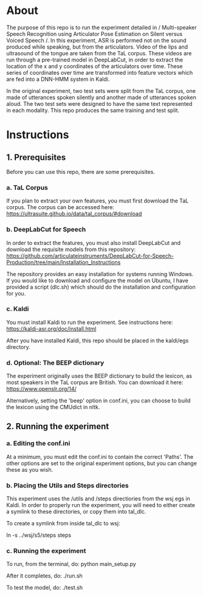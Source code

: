 # About

The purpose of this repo is to run the experiment detailed in / Multi-speaker Speech Recognition using Articulator Pose Estimation on Silent versus Voiced Speech /. In this experiment, ASR is performed not on the sound produced while speaking, but from the articulators. Video of the lips and ultrasound of the tongue are taken from the TaL corpus. These videos are run through a pre-trained model in DeepLabCut, in order to extract the location of the x and y coordinates of the articulators over time. These series of coordinates over time are transformed into feature vectors which are fed into a DNN-HMM system in Kaldi.

In the original experiment, two test sets were split from the TaL corpus, one made of utterances spoken silently and another made of utterances spoken aloud. The two test sets were designed to have the same text represented in each modality. This repo produces the same training and test split.

# Instructions

## 1. Prerequisites

Before you can use this repo, there are some prerequisites.

### a. TaL Corpus

If you plan to extract your own features, you must first download the TaL corpus. The corpus can be accessed here: https://ultrasuite.github.io/data/tal_corpus/#download

### b. DeepLabCut for Speech

In order to extract the features, you must also install DeepLabCut and download the requisite models from this repository: https://github.com/articulateinstruments/DeepLabCut-for-Speech-Production/tree/main/Installation_Instructions

The repository provides an easy installation for systems running Windows. If you would like to download and configure the model on Ubuntu, I have provided a script (dlc.sh) which should do the installation and configuration for you.

### c. Kaldi

You must install Kaldi to run the experiment. See instructions here: https://kaldi-asr.org/doc/install.html

After you have installed Kaldi, this repo should be placed in the kaldi/egs directory.

### d. Optional: The BEEP dictionary

The experiment originally uses the BEEP dictionary to build the lexicon, as most speakers in the TaL corpus are British. You can download it here: https://www.openslr.org/14/

Alternatively, setting the 'beep' option in conf.ini, you can choose to build the lexicon using the CMUdict in nltk.

## 2. Running the experiment

### a. Editing the conf.ini

At a minimum, you must edit the conf.ini to contain the correct 'Paths'. The other options are set to the original experiment options, but you can change these as you wish.

### b. Placing the Utils and Steps directories

This experiment uses the /utils and /steps directiories from the wsj egs in Kaldi. In order to properly run the experiment, you will need to either create a symlink to these directories, or copy them into tal_dlc.

To create a symlink from inside tal_dlc to wsj:

 ln -s ../wsj/s5/steps steps

### c. Running the experiment

To run, from the terminal, do:
python main_setup.py

After it completes, do:
./run.sh

To test the model, do:
./test.sh

